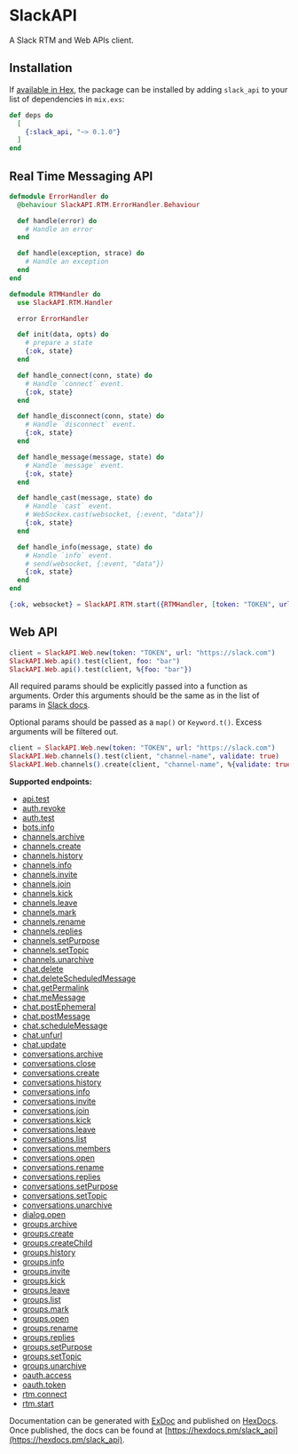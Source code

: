 # SlackAPI

A Slack RTM and Web APIs client.

## Installation

If [available in Hex](https://hex.pm/docs/publish), the package can be installed
by adding `slack_api` to your list of dependencies in `mix.exs`:

```elixir
def deps do
  [
    {:slack_api, "~> 0.1.0"}
  ]
end
```

## Real Time Messaging API

```elixir
defmodule ErrorHandler do
  @behaviour SlackAPI.RTM.ErrorHandler.Behaviour

  def handle(error) do
    # Handle an error
  end

  def handle(exception, strace) do
    # Handle an exception
  end
end
```

```elixir
defmodule RTMHandler do
  use SlackAPI.RTM.Handler

  error ErrorHandler

  def init(data, opts) do
    # prepare a state
    {:ok, state}
  end

  def handle_connect(conn, state) do
    # Handle `connect` event.
    {:ok, state}
  end

  def handle_disconnect(conn, state) do
    # Handle `disconnect` event.
    {:ok, state}
  end

  def handle_message(message, state) do
    # Handle `message` event.
    {:ok, state}
  end

  def handle_cast(message, state) do
    # Handle `cast` event.
    # WebSockex.cast(websocket, {:event, "data"})
    {:ok, state}
  end

  def handle_info(message, state) do
    # Handle `info` event.
    # send(websocket, {:event, "data"})
    {:ok, state}
  end
end
```

```elixir
{:ok, websocket} = SlackAPI.RTM.start({RTMHandler, [token: "TOKEN", url: "https://slack.com"]})
```


## Web API

```elixir
client = SlackAPI.Web.new(token: "TOKEN", url: "https://slack.com")
SlackAPI.Web.api().test(client, foo: "bar")
SlackAPI.Web.api().test(client, %{foo: "bar"})
```

All required params should be explicitly passed into a function as arguments. Order this arguments should be the same as in the list of params in [Slack docs](https://api.slack.com/methods).

Optional params should be passed as a `map()` or `Keyword.t()`. Excess arguments will be filtered out.

```elixir
client = SlackAPI.Web.new(token: "TOKEN", url: "https://slack.com")
SlackAPI.Web.channels().test(client, "channel-name", validate: true)
SlackAPI.Web.channels().create(client, "channel-name", %{validate: true})
```

**Supported endpoints:**

- [api.test](https://api.slack.com/methods/rapi.test)
- [auth.revoke](https://api.slack.com/methods/auth.revoke)
- [auth.test](https://api.slack.com/methods/auth.test)
- [bots.info](https://api.slack.com/methods/bots.info)
- [channels.archive](https://api.slack.com/methods/channels.archive)
- [channels.create](https://api.slack.com/methods/channels.create)
- [channels.history](https://api.slack.com/methods/channels.history)
- [channels.info](https://api.slack.com/methods/channels.info)
- [channels.invite](https://api.slack.com/methods/channels.invite)
- [channels.join](https://api.slack.com/methods/channels.join)
- [channels.kick](https://api.slack.com/methods/channels.kick)
- [channels.leave](https://api.slack.com/methods/channels.leave)
- [channels.mark](https://api.slack.com/methods/channels.mark)
- [channels.rename](https://api.slack.com/methods/channels.rename)
- [channels.replies](https://api.slack.com/methods/channels.replies)
- [channels.setPurpose](https://api.slack.com/methods/channels.setPurpose)
- [channels.setTopic](https://api.slack.com/methods/channels.setTopic)
- [channels.unarchive](https://api.slack.com/methods/channels.unarchive)
- [chat.delete](https://api.slack.com/methods/chat.delete)
- [chat.deleteScheduledMessage](https://api.slack.com/methods/chat.deleteScheduledMessage)
- [chat.getPermalink](https://api.slack.com/methods/chat.getPermalink)
- [chat.meMessage](https://api.slack.com/methods/chat.meMessage)
- [chat.postEphemeral](https://api.slack.com/methods/chat.postEphemeral)
- [chat.postMessage](https://api.slack.com/methods/chat.postMessage)
- [chat.scheduleMessage](https://api.slack.com/methods/chat.scheduleMessage)
- [chat.unfurl](https://api.slack.com/methods/chat.unfurl)
- [chat.update](https://api.slack.com/methods/chat.update)
- [conversations.archive](https://api.slack.com/methods/conversations.archive)
- [conversations.close](https://api.slack.com/methods/conversations.close)
- [conversations.create](https://api.slack.com/methods/conversations.create)
- [conversations.history](https://api.slack.com/methods/conversations.history)
- [conversations.info](https://api.slack.com/methods/conversations.info)
- [conversations.invite](https://api.slack.com/methods/conversations.invite)
- [conversations.join](https://api.slack.com/methods/conversations.join)
- [conversations.kick](https://api.slack.com/methods/conversations.kick)
- [conversations.leave](https://api.slack.com/methods/conversations.leave)
- [conversations.list](https://api.slack.com/methods/conversations.list)
- [conversations.members](https://api.slack.com/methods/conversations.members)
- [conversations.open](https://api.slack.com/methods/conversations.open)
- [conversations.rename](https://api.slack.com/methods/conversations.rename)
- [conversations.replies](https://api.slack.com/methods/conversations.replies)
- [conversations.setPurpose](https://api.slack.com/methods/conversations.setPurpose)
- [conversations.setTopic](https://api.slack.com/methods/conversations.setTopic)
- [conversations.unarchive](https://api.slack.com/methods/conversations.unarchive)
- [dialog.open](https://api.slack.com/methods/dialog.open)
- [groups.archive](https://api.slack.com/methods/groups.archive)
- [groups.create](https://api.slack.com/methods/groups.create)
- [groups.createChild](https://api.slack.com/methods/groups.createChild)
- [groups.history](https://api.slack.com/methods/groups.history)
- [groups.info](https://api.slack.com/methods/groups.info)
- [groups.invite](https://api.slack.com/methods/groups.invite)
- [groups.kick](https://api.slack.com/methods/groups.kick)
- [groups.leave](https://api.slack.com/methods/groups.leave)
- [groups.list](https://api.slack.com/methods/groups.list)
- [groups.mark](https://api.slack.com/methods/groups.mark)
- [groups.open](https://api.slack.com/methods/groups.open)
- [groups.rename](https://api.slack.com/methods/groups.rename)
- [groups.replies](https://api.slack.com/methods/groups.replies)
- [groups.setPurpose](https://api.slack.com/methods/groups.setPurpose)
- [groups.setTopic](https://api.slack.com/methods/groups.setTopic)
- [groups.unarchive](https://api.slack.com/methods/groups.unarchive)
- [oauth.access](https://api.slack.com/methods/oauth.access)
- [oauth.token](https://api.slack.com/methods/oauth.token)
- [rtm.connect](https://api.slack.com/methods/rtm.connect)
- [rtm.start](https://api.slack.com/methods/rtm.start)

Documentation can be generated with [ExDoc](https://github.com/elixir-lang/ex_doc)
and published on [HexDocs](https://hexdocs.pm). Once published, the docs can
be found at [https://hexdocs.pm/slack_api](https://hexdocs.pm/slack_api).
